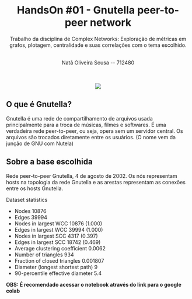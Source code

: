 <center>
<h1>HandsOn #01 - Gnutella peer-to-peer network</h1>
Trabalho da disciplina de Complex Networks: Exploração de métricas em grafos, plotagem, centralidade e suas correlações com o tema escolhido.


\
Natã Oliveira Sousa -- $712480$

\
\
<img src="https://drive.google.com/uc?id=1Ju2zNBx2rC91PcjX_-msy3W5DFNXhaL0">
</center>


<h2>O que é Gnutella?</h2>
Gnutella é uma rede de compartilhamento de arquivos usada principalmente para a troca de músicas, filmes e softwares. É uma verdadeira rede peer-to-peer, ou seja, opera sem um servidor central. Os arquivos são trocados diretamente entre os usuários. (O nome vem da junção de GNU com Nutela)

<h2>Sobre a base escolhida</h2>
Rede peer-to-peer Gnutella, 4 de agosto de 2002. Os nós representam hosts na topologia da rede Gnutella e as arestas representam as conexões entre os hosts Gnutella.

Dataset statistics

* Nodes	10876
* Edges	39994
* Nodes in largest WCC	10876 (1.000)
* Edges in largest WCC	39994 (1.000)
* Nodes in largest SCC	4317 (0.397)
* Edges in largest SCC	18742 (0.469)
* Average clustering coefficient	0.0062
* Number of triangles	934
* Fraction of closed triangles	0.001807
* Diameter (longest shortest path)	9
* 90-percentile effective diameter	5.4

**OBS: É recomendado acessar o notebook através do link para o google colab**
